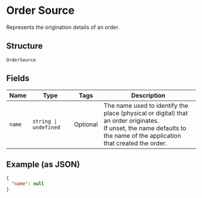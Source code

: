 
# Order Source

Represents the origination details of an order.

## Structure

`OrderSource`

## Fields

| Name | Type | Tags | Description |
|  --- | --- | --- | --- |
| `name` | `string \| undefined` | Optional | The name used to identify the place (physical or digital) that an order originates.<br>If unset, the name defaults to the name of the application that created the order. |

## Example (as JSON)

```json
{
  "name": null
}
```

